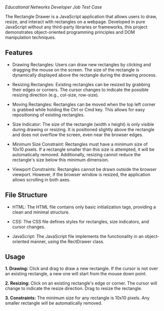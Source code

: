 *Educational Networks Developer Job Test Case*

The Rectangle Drawer is a JavaScript application that allows users to draw, resize, and interact with rectangles on a webpage. Developed in pure JavaScript without any third-party libraries or frameworks, this project demonstrates object-oriented programming principles and DOM manipulation techniques.

## Features

- Drawing Rectangles: Users can draw new rectangles by clicking and dragging the mouse on the screen. The size of the rectangle is dynamically displayed above the rectangle during the drawing process.

- Resizing Rectangles: Existing rectangles can be resized by grabbing their edges or corners. The cursor changes to indicate the possible resizing direction (e.g., col-size, row-size).

- Moving Rectangles: Rectangles can be moved when the top left corner is grabbed while holding the Ctrl or Cmd key. This allows for easy repositioning of existing rectangles.

- Size Indicator: The size of the rectangle (width x height) is only visible during drawing or resizing. It is positioned slightly above the rectangle and does not overflow the screen, even near the browser edges.

- Minimum Size Constraint: Rectangles must have a minimum size of 10x10 pixels. If a rectangle smaller than this size is attempted, it will be automatically removed. Additionally, resizing cannot reduce the rectangle's size below this minimum dimension.

- Viewport Constraints: Rectangles cannot be drawn outside the browser viewport. However, if the browser window is resized, the application allows scrolling in both axes.

## File Structure

- HTML: The HTML file contains only basic initialization tags, providing a clean and minimal structure.

- CSS: The CSS file defines styles for rectangles, size indicators, and cursor changes.

- JavaScript: The JavaScript file implements the functionality in an object-oriented manner, using the RectDrawer class.

## Usage

**1. Drawing:** Click and drag to draw a new rectangle. If the cursor is not over an existing rectangle, a new one will start from the mouse down point.

**2. Resizing:** Click on an existing rectangle's edge or corner. The cursor will change to indicate the resize direction. Drag to resize the rectangle.

**3. Constraints:** The minimum size for any rectangle is 10x10 pixels. Any smaller rectangle will be automatically removed.
